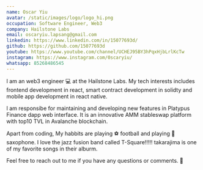 ```yaml
---
name: Oscar Yiu
avatar: /static/images/logo/logo_hi.png
occupation: Software Engineer, Web3
company: Hailstone Labs
email: oscaryiu.lapsang@gmail.com
linkedin: https://www.linkedin.com/in/15077693d/
github: https://github.com/15077693d
youtube: https://www.youtube.com/channel/UCHEJ95BY3hPqxHjbLrlKcTw
instagram: https://www.instagram.com/0scaryiu/
whatsapp: 85268486545
---
```


I am an web3 engineer 💻 at the Hailstone Labs. My tech interests includes frontend development in react, smart contract development in solidty and mobile app development in react native.

I am responsibe for maintaining and developing new features in Platypus Finance dapp web interface. It is an innovative AMM stableswap platform with top10 TVL in Avalanche blockchain.

Apart from coding, My habbits are playing ⚽ football and playing 🎷 saxophone. I love the jazz fusion band called T-Square!!!!! takarajima is one of my favorite songs in their alburm.

Feel free to reach out to me if you have any questions or comments. 🎉
